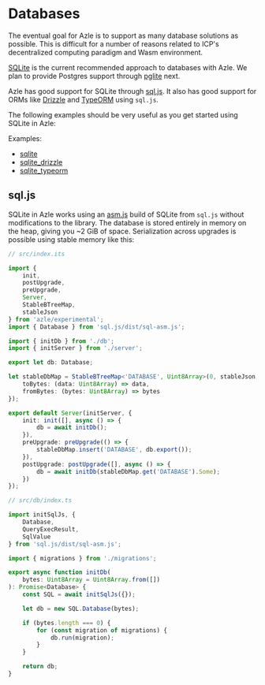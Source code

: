 # Databases

The eventual goal for Azle is to support as many database solutions as possible. This is difficult for a number of reasons related to ICP's decentralized computing paradigm and Wasm environment.

[SQLite](https://sqlite.org/) is the current recommended approach to databases with Azle. We plan to provide Postgres support through [pglite](https://github.com/electric-sql/pglite) next.

Azle has good support for SQLite through [sql.js](https://www.npmjs.com/package/sql.js). It also has good support for ORMs like [Drizzle](https://orm.drizzle.team/) and [TypeORM](https://typeorm.io/) using `sql.js`.

The following examples should be very useful as you get started using SQLite in Azle:

Examples:

-   [sqlite](https://github.com/demergent-labs/azle/tree/main/examples/sqlite)
-   [sqlite_drizzle](https://github.com/demergent-labs/azle/tree/main/examples/sqlite_drizzle)
-   [sqlite_typeorm](https://github.com/demergent-labs/azle/tree/main/examples/sqlite_typeorm)

## sql.js

SQLite in Azle works using an [asm.js](https://en.wikipedia.org/wiki/Asm.js) build of SQLite from `sql.js` without modifications to the library. The database is stored entirely in memory on the heap, giving you ~2 GiB of space. Serialization across upgrades is possible using stable memory like this:

```typescript
// src/index.its

import {
    init,
    postUpgrade,
    preUpgrade,
    Server,
    StableBTreeMap,
    stableJson
} from 'azle/experimental';
import { Database } from 'sql.js/dist/sql-asm.js';

import { initDb } from './db';
import { initServer } from './server';

export let db: Database;

let stableDbMap = StableBTreeMap<'DATABASE', Uint8Array>(0, stableJson, {
    toBytes: (data: Uint8Array) => data,
    fromBytes: (bytes: Uint8Array) => bytes
});

export default Server(initServer, {
    init: init([], async () => {
        db = await initDb();
    }),
    preUpgrade: preUpgrade(() => {
        stableDbMap.insert('DATABASE', db.export());
    }),
    postUpgrade: postUpgrade([], async () => {
        db = await initDb(stableDbMap.get('DATABASE').Some);
    })
});
```

```typescript
// src/db/index.ts

import initSqlJs, {
    Database,
    QueryExecResult,
    SqlValue
} from 'sql.js/dist/sql-asm.js';

import { migrations } from './migrations';

export async function initDb(
    bytes: Uint8Array = Uint8Array.from([])
): Promise<Database> {
    const SQL = await initSqlJs({});

    let db = new SQL.Database(bytes);

    if (bytes.length === 0) {
        for (const migration of migrations) {
            db.run(migration);
        }
    }

    return db;
}
```
